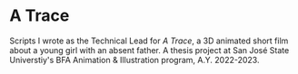 # A Trace
Scripts I wrote as the Technical Lead for *A Trace*, a 3D animated short film about a young girl with an absent father. A thesis project at San José State Universtiy's BFA Animation & Illustration program, A.Y. 2022-2023.